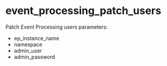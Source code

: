 # event_processing_patch_users

Patch Event Processing users
parameters:
- ep_instance_name
- namespace
- admin_user
- admin_password
